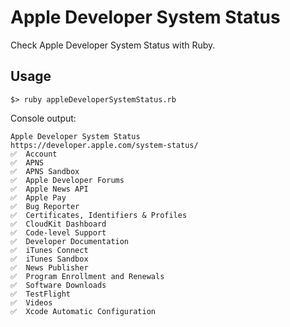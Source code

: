# Apple Developer System Status
Check Apple Developer System Status with Ruby.

## Usage
```
$> ruby appleDeveloperSystemStatus.rb
```
Console output:
```
Apple Developer System Status
https://developer.apple.com/system-status/
✅  Account
✅  APNS
✅  APNS Sandbox
✅  Apple Developer Forums
✅  Apple News API
✅  Apple Pay
✅  Bug Reporter
✅  Certificates, Identifiers & Profiles
✅  CloudKit Dashboard
✅  Code-level Support
✅  Developer Documentation
✅  iTunes Connect
✅  iTunes Sandbox
✅  News Publisher
✅  Program Enrollment and Renewals
✅  Software Downloads
✅  TestFlight
✅  Videos
✅  Xcode Automatic Configuration
```
